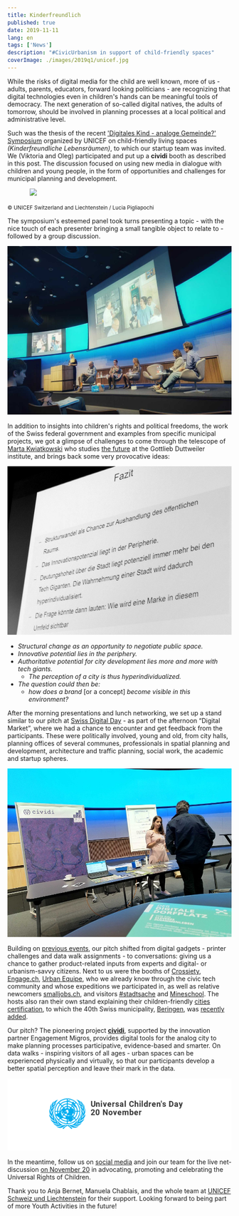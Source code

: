 ```yaml
---
title: Kinderfreundlich
published: true
date: 2019-11-11
lang: en
tags: ['News']
description: "#CivicUrbanism in support of child-friendly spaces"
coverImage: ./images/2019q1/unicef.jpg
---
```


While the risks of digital media for the child are well known, more of us - adults, parents, educators, forward looking politicians - are recognizing that digital technologies even in children's hands can be meaningful tools of democracy. The next generation of so-called digital natives, the adults of tomorrow, should be involved in planning processes at a local political and administrative level.

Such was the thesis of the recent ['Digitales Kind - analoge Gemeinde?' Symposium](https://www.unicef.ch/de/ueber-unicef/aktuell/veranstaltungen/2019-10-28/digitales-kind-analoge-gemeinde) organized by UNICEF on child-friendly living spaces _(Kinderfreundliche Lebensräumen)_, to which our startup team was invited. We (Viktoria and Oleg) participated and put up a **cividi** booth as described in this post. The discussion focused on using new media in dialogue with children and young people, in the form of opportunities and challenges for municipal planning and development.

<img src="https://www.unicef.ch/sites/default/files/styles/primer_content_xl/public/2019-09/kfl-tagung-2019.jpg" hspace="50">

<small>© UNICEF Switzerland and Liechtenstein / Lucia Pigliapochi</small>

The symposium's esteemed panel took turns presenting a topic - with the nice touch of each presenter bringing a small tangible object to relate to - followed by a group discussion.

![](./images/2019q1/unicef-20191028_105104-01.jpg)

In addition to insights into children's rights and political freedoms, the work of the Swiss federal government and examples from specific municipal projects, we got a glimpse of challenges to come through the telescope of [Marta Kwiatkowski](https://www.gdi.ch/en/kwiatkowski-schenk-marta) who studies [the future](https://www.gdi.ch/de/publikationen/studien-buecher/future-public-space) at the Gottlieb Duttweiler institute, and brings back some very provocative ideas:

![](./images/2019q1/unicef-20191028_121125.jpg)

- _Structural change as an opportunity to negotiate public space._
- _Innovative potential lies in the periphery._
- _Authoritative potential for city development lies more and more with tech giants._
  - _The perception of a city is thus hyperindividualized._
- _The question could then be:_
  - _how does a brand_ [or a concept] _become visible in this environment?_

After the morning presentations and lunch networking, we set up a stand similar to our pitch at [Swiss Digital Day](https://cividi.be/blog/en/2019-09-03) - as part of the afternoon “Digital Market”, where we had a chance to encounter and get feedback from the participants. These were politically involved, young and old, from city halls, planning offices of several communes, professionals in spatial planning and development, architecture and traffic planning, social work, the academic and startup spheres.

![](./images/2019q1/unicef-20191028_160023.jpg)

Building on [previous events](https://cividi.be/blog/en/2019-09-03), our pitch shifted from digital gadgets - printer challenges and data walk assignments - to conversations: giving us a chance to gather product-related inputs from experts and digital- or urbanism-savvy citizens. Next to us were the booths of [Crossiety](https://www.crossiety.ch/), [Engage.ch](https://www.engage.ch/), [Urban Equipe](https://www.urban-equipe.ch/), who we already know through the civic tech community and whose expeditions we participated in, as well as relative newcomers [smalljobs.ch](http://smalljobs.ch/), and visitors [#stadtsache](https://stadtsache.de/) and [Mineschool](https://prezi.com/ybw0x48lzavj/minecraft-als-e-partizipations-tool/). The hosts also ran their own stand explaining their children-friendly [cities certification](https://www.unicef.ch/de/unsere-arbeit/schweiz-liechtenstein/kinderfreundliche-gemeinde), to which the 40th Swiss municipality, [Beringen](https://en.wikipedia.org/wiki/Beringen,_Switzerland), was [recently added](https://www.unicef.ch/de/ueber-unicef/aktuell/medienmitteilungen/2019-06-29/beringen-erhalt-als-40-kinderfreundliche).

Our pitch? The pioneering project **[cividi](https://cividi.ch)**, supported by the innovation partner Engagement Migros, provides digital tools for the analog city to make planning processes participative, evidence-based and smarter. On data walks - inspiring visitors of all ages - urban spaces can be experienced physically and virtually, so that our participants develop a better spatial perception and leave their mark in the data.

![](./images/2019q1/unicef-un.png)

In the meantime, follow us on [social media](https://twitter.com/cividitech) and join our team for the live net-discussion [on November 20](https://www.un.org/en/events/childrenday/) in advocating, promoting and celebrating the Universal Rights of Children.

Thank you to Anja Bernet, Manuela Chablais, and the whole team at [UNICEF Schweiz und Liechtenstein](https://unicef.ch) for their support. Looking forward to being part of more Youth Activities in the future!

